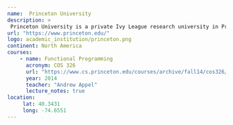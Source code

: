 ```yaml
---
name:  Princeton University
description: >
 Princeton University is a private Ivy League research university in Princeton, New Jersey. 
url: "https://www.princeton.edu/"
logo: academic_institution/princeton.png
continent: North America
courses:
    - name: Functional Programming 
      acronym: COS 326
      url: "https://www.cs.princeton.edu/courses/archive/fall14/cos326//"
      year: 2014
      teacher: "Andrew Appel"
      lecture_notes: true
location:
     lat: 40.3431
     long: -74.6551
---
```

